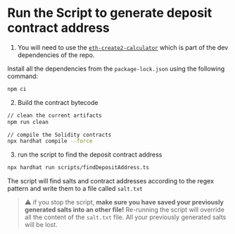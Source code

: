 # Run the Script to generate deposit contract address

1. You will need to use the [`eth-create2-calculator`](https://www.npmjs.com/package/eth-create2-calculator) which is part of the dev dependencies of the repo.

Install all the dependencies from the `package-lock.json` using the following command:

```sh
npm ci
```

2. Build the contract bytecode

```sh
// clean the current artifacts
npm run clean

// compile the Solidity contracts
npx hardhat compile --force
```

3. run the script to find the deposit contract address

```sh
npx hardhat run scripts/findDepositAddress.ts
```

The script will find salts and contract addresses according to the regex pattern and write them to a file called `salt.txt`

> :warning: if you stop the script, **make sure you have saved your previously generated salts into an other file!**
> Re-running the script will override all the content of the `salt.txt` file. All your previously generated salts will be lost.
